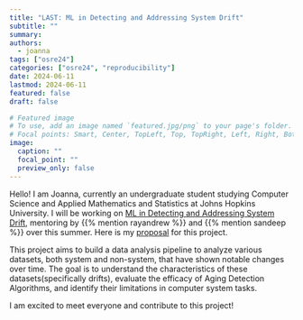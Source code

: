 ```yaml
---
title: "LAST: ML in Detecting and Addressing System Drift"
subtitle: ""
summary:
authors: 
  - joanna
tags: ["osre24"]
categories: ["osre24", "reproducibility"]
date: 2024-06-11
lastmod: 2024-06-11
featured: false
draft: false

# Featured image
# To use, add an image named `featured.jpg/png` to your page's folder.
# Focal points: Smart, Center, TopLeft, Top, TopRight, Left, Right, BottomLeft, Bottom, BottomRight.
image:
  caption: ""
  focal_point: ""
  preview_only: false
---
```


Hello! I am Joanna, currently an undergraduate student studying Computer Science and Applied Mathematics and Statistics at Johns Hopkins University. I will be working on [ML in Detecting and Addressing System Drift](/project/osre24/anl/last), mentoring by {{% mention rayandrew %}}  and {{% mention sandeep %}} over this summer. Here is my [proposal](https://drive.google.com/file/d/10RJhuOBMjIKQSg1PklL3ukDlBHUjdt2i/view?usp=sharing) for this project.

This project aims to build a data analysis pipeline to analyze various datasets, both system and non-system, that have shown notable changes over time. The goal is to understand the characteristics of these datasets(specifically drifts), evaluate the efficacy of Aging Detection Algorithms, and identify their limitations in computer system tasks.

I am excited to meet everyone and contribute to this project!